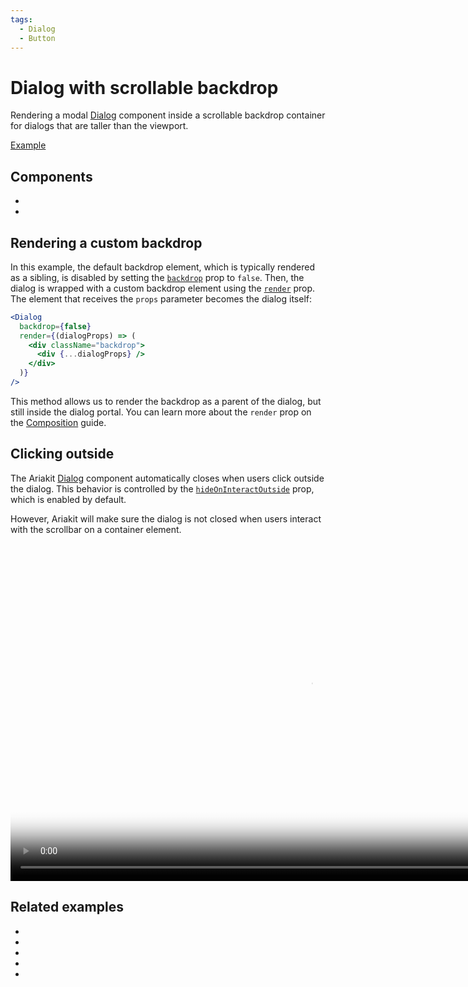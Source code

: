 ```yaml
---
tags:
  - Dialog
  - Button
---
```


# Dialog with scrollable backdrop

<div data-description>

Rendering a modal [Dialog](/components/dialog) component inside a scrollable backdrop container for dialogs that are
taller than the viewport.

</div>

<div data-tags></div>

<a href="./index.tsx" data-playground>Example</a>

## Components

<div data-cards="components">

- [](/components/dialog)
- [](/components/button)

</div>

## Rendering a custom backdrop

In this example, the default backdrop element, which is typically rendered as a sibling, is disabled by setting the [`backdrop`](/reference/dialog#backdrop) prop to `false`. Then, the dialog is wrapped with a custom backdrop element using the [`render`](/apis/dialog#render) prop. The element that receives the `props` parameter becomes the dialog itself:

```jsx {4-6} "dialogProps"
<Dialog
  backdrop={false}
  render={(dialogProps) => (
    <div className="backdrop">
      <div {...dialogProps} />
    </div>
  )}
/>
```

This method allows us to render the backdrop as a parent of the dialog, but still inside the dialog portal. You can learn more about the `render` prop on the [Composition](/guide/composition) guide.

## Clicking outside

The Ariakit [Dialog](/components/dialog) component automatically closes when users click outside the dialog. This behavior is controlled by the [`hideOnInteractOutside`](/reference/dialog#hideoninteractoutside) prop, which is enabled by default.

However, Ariakit will make sure the dialog is not closed when users interact with the scrollbar on a container element.

<video gif="true" data-large src="/media/dialog-backdrop-scrollable.mp4" poster="/media/dialog-backdrop-scrollable.jpg" width="960" height="540"></video>

## Related examples

<div data-cards="examples">

- [](/examples/dialog-animated)
- [](/examples/dialog-framer-motion)
- [](/examples/dialog-menu)
- [](/examples/dialog-nested)
- [](/examples/dialog-hide-warning)

</div>
